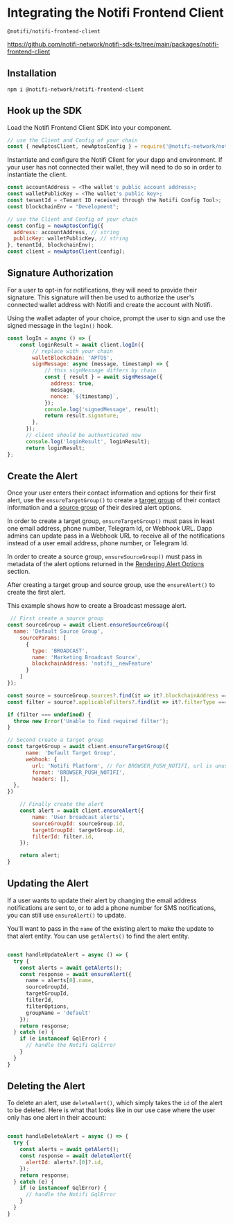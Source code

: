 # Integrating the Notifi Frontend Client 


`@notifi/notifi-frontend-client`

https://github.com/notifi-network/notifi-sdk-ts/tree/main/packages/notifi-frontend-client


## Installation

```
npm i @notifi-network/notifi-frontend-client
```

## Hook up the SDK

Load the Notifi Frontend Client SDK into your component.

```js
// use the Client and Config of your chain
const { newAptosClient, newAptosConfig } = require('@notifi-network/notifi-frontend-client');
```

Instantiate and configure the Notifi Client for your dapp and environment. If your user has not connected their wallet, they will need to do so in order to instantiate the client.

```js
const accountAddress = <The wallet's public account address>;
const walletPublicKey = <The wallet's public key>;
const tenantId = <Tenant ID received through the Notifi Config Tool>;
const blockchainEnv = "Development";

// use the Client and Config of your chain
const config = newAptosConfig({
  address: accountAddress, // string
  publicKey: walletPublicKey, // string
}, tenantId, blockchainEnv);
const client = newAptosClient(config);

```

## Signature Authorization

For a user to opt-in for notifications, they will need to provide their signature. This signature will then be used to authorize the user's connected wallet address with Notifi and create the account with Notifi.

Using the wallet adapter of your choice, prompt the user to sign and use the signed message in the `logIn()` hook.

```js
const logIn = async () => {
    const loginResult = await client.logIn({
        // replace with your chain
        walletBlockchain: 'APTOS',
        signMessage: async (message, timestamp) => {
            // this signMessage differs by chain
            const { result } = await signMessage({
              address: true,
              message,
              nonce: `${timestamp}`,
            });
            console.log('signedMessage', result);
            return result.signature;
        },
      });
      // client should be authenticated now
      console.log('loginResult', loginResult);
      return loginResult;
};

```

## Create the Alert

Once your user enters their contact information and options for their first alert, use the `ensureTargetGroup()` to create a [target group](../integration-overview/alerts-in-depth#target) of their contact information and a [source group](../integration-overview/alerts-in-depth#source) of their desired alert options.

In order to create a target group, `ensureTargetGroup()` must pass in least one email address, phone number, Telegram Id, or Webhook URL. Dapp admins can update pass in a Webhook URL to receive all of the notifications instead of a user email address, phone number, or Telegram Id.

In order to create a source group, `ensureSourceGroup()` must pass in metadata of the alert options returned in the [Rendering Alert Options](https://github.com/notifi-network/notifi-sdk-ts/tree/main/packages/notifi-react-hooks) section.

After creating a target group and source group, use the `ensureAlert()` to create the first alert.

This example shows how to create a Broadcast message alert.

```js
 // First create a source group
const sourceGroup = await client.ensureSourceGroup({
  name: 'Default Source Group',
    sourceParams: [
      {
        type: 'BROADCAST',
        name: 'Marketing Broadcast Source',
        blockchainAddress: 'notifi__newFeature'
      }
    ]
});

const source = sourceGroup.sources?.find(it => it?.blockchainAddress === 'notifi__newFeature');
const filter = source?.applicableFilters?.find(it => it?.filterType === 'BROADCAST_MESSAGES');

if (filter === undefined) {
  throw new Error('Unable to find required filter');
}

// Second create a target group
const targetGroup = await client.ensureTargetGroup({
      name: 'Default Target Group',
      webhook: {
        url: 'Notifi Platform', // For BROWSER_PUSH_NOTIFI, url is unused
        format: 'BROWSER_PUSH_NOTIFI',
        headers: [],
  },
})

    // Finally create the alert
    const alert = await client.ensureAlert({
        name: 'User broadcast alerts',
        sourceGroupId: sourceGroup.id,
        targetGroupId: targetGroup.id,
        filterId: filter.id,
    });

    return alert;
}
```

## Updating the Alert

If a user wants to update their alert by changing the email address notifications are sent to, or to add a phone number for SMS notifications, you can still use `ensureAlert()` to update.

You'll want to pass in the `name` of the existing alert to make the update to that alert entity. You can use `getAlerts()` to find the alert entity.

```js

const handleUpdateAlert = async () => {
  try {
    const alerts = await getAlerts();
    const response = await ensureAlert({
      name = alerts[0].name,
      sourceGroupId,
      targetGroupId,
      filterId,
      filterOptions,
      groupName = 'default'
    });
    return response;
  } catch (e) {
    if (e instanceof GqlError) {
      // handle the Notifi GqlError
    }
  }
}

```

## Deleting the Alert

To delete an alert, use `deleteAlert()`, which simply takes the `id` of the alert to be deleted. Here is what that looks like in our use case where the user only has one alert in their account:

```js

const handleDeleteAlert = async () => {
  try {
    const alerts = await getAlert();
    const response = await deleteAlert({
      alertId: alerts?.[0]?.id,
    });
    return response;
  } catch (e) {
    if (e instanceof GqlError) {
      // handle the Notifi GqlError
    }
  }
}
```
